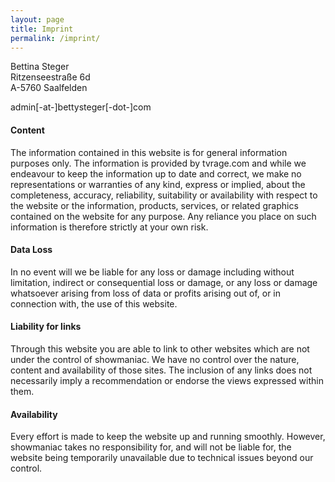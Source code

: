 ```yaml
---
layout: page
title: Imprint
permalink: /imprint/
---
```


Bettina Steger  
Ritzenseestraße 6d  
A-5760 Saalfelden

admin[-at-]bettysteger[-dot-]com

#### Content
The information contained in this website is for general information purposes only. The information is provided by tvrage.com and while we endeavour to keep the information up to date and correct, we make no representations or warranties of any kind, express or implied, about the completeness, accuracy, reliability, suitability or availability with respect to the website or the information, products, services, or related graphics contained on the website for any purpose. Any reliance you place on such information is therefore strictly at your own risk.

#### Data Loss
In no event will we be liable for any loss or damage including without limitation, indirect or consequential loss or damage, or any loss or damage whatsoever arising from loss of data or profits arising out of, or in connection with, the use of this website.

#### Liability for links
Through this website you are able to link to other websites which are not under the control of showmaniac. We have no control over the nature, content and availability of those sites. The inclusion of any links does not necessarily imply a recommendation or endorse the views expressed within them.

#### Availability
Every effort is made to keep the website up and running smoothly. However, showmaniac takes no responsibility for, and will not be liable for, the website being temporarily unavailable due to technical issues beyond our control.

